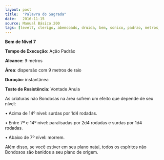 ```yaml
---
layout: post
title:  "Palavra do Sagrada"
date:   2016-11-15
source: Manual Básico.200
tags: [level7, clerigo, abencoado, druida, bem, sonico, padrao, metros, dispersao, vontade, anula]
---
```


**Bem de Nível 7**

**Tempo de Execução**: Ação Padrão

**Alcance**: 9 metros

**Área**: dispersão com 9 metros de raio

**Duração**: instantânea

**Teste de Resistência**: Vontade Anula

As criaturas não Bondosas na área sofrem um efeito que depende de seu nível:

• Acima de 14º nível: surdas por 1d4 rodadas.

• Entre 7º e 14º nível: paralisadas por 2d4 rodadas e surdas por 1d4 rodadas.

• Abaixo de 7º nível: morrem.

Além disso, se você estiver em seu plano natal, todos os espíritos não Bondosos são banidos a seu plano de origem.
